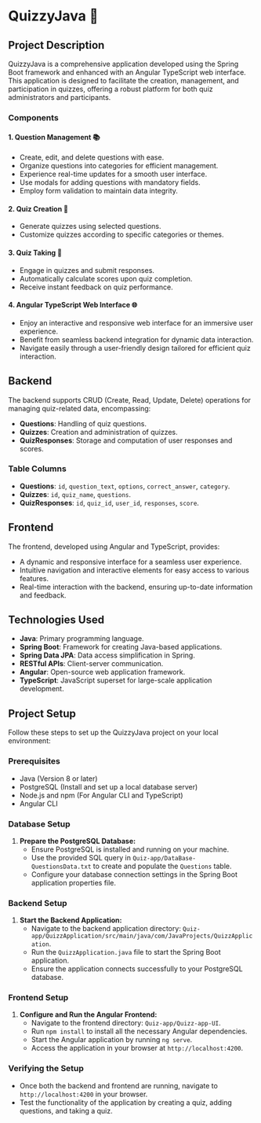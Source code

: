 # QuizzyJava 📝

## Project Description

QuizzyJava is a comprehensive application developed using the Spring Boot framework and enhanced with an Angular TypeScript web interface. This application is designed to facilitate the creation, management, and participation in quizzes, offering a robust platform for both quiz administrators and participants.

### Components

#### 1. Question Management 📚
- Create, edit, and delete questions with ease.
- Organize questions into categories for efficient management.
- Experience real-time updates for a smooth user interface.
- Use modals for adding questions with mandatory fields.
- Employ form validation to maintain data integrity.

#### 2. Quiz Creation 📝
- Generate quizzes using selected questions.
- Customize quizzes according to specific categories or themes.

#### 3. Quiz Taking 🎯
- Engage in quizzes and submit responses.
- Automatically calculate scores upon quiz completion.
- Receive instant feedback on quiz performance.

#### 4. Angular TypeScript Web Interface 🌐
- Enjoy an interactive and responsive web interface for an immersive user experience.
- Benefit from seamless backend integration for dynamic data interaction.
- Navigate easily through a user-friendly design tailored for efficient quiz interaction.

## Backend

The backend supports CRUD (Create, Read, Update, Delete) operations for managing quiz-related data, encompassing:

- **Questions**: Handling of quiz questions.
- **Quizzes**: Creation and administration of quizzes.
- **QuizResponses**: Storage and computation of user responses and scores.

### Table Columns

- **Questions**: `id`, `question_text`, `options`, `correct_answer`, `category`.
- **Quizzes**: `id`, `quiz_name`, `questions`.
- **QuizResponses**: `id`, `quiz_id`, `user_id`, `responses`, `score`.

## Frontend

The frontend, developed using Angular and TypeScript, provides:

- A dynamic and responsive interface for a seamless user experience.
- Intuitive navigation and interactive elements for easy access to various features.
- Real-time interaction with the backend, ensuring up-to-date information and feedback.

## Technologies Used

- **Java**: Primary programming language.
- **Spring Boot**: Framework for creating Java-based applications.
- **Spring Data JPA**: Data access simplification in Spring.
- **RESTful APIs**: Client-server communication.
- **Angular**: Open-source web application framework.
- **TypeScript**: JavaScript superset for large-scale application development.

## Project Setup

Follow these steps to set up the QuizzyJava project on your local environment:

### Prerequisites

- Java (Version 8 or later)
- PostgreSQL (Install and set up a local database server)
- Node.js and npm (For Angular CLI and TypeScript)
- Angular CLI

### Database Setup

1. **Prepare the PostgreSQL Database:**
   - Ensure PostgreSQL is installed and running on your machine.
   - Use the provided SQL query in `Quiz-app/DataBase-QuestionsData.txt` to create and populate the `Questions` table.
   - Configure your database connection settings in the Spring Boot application properties file.

### Backend Setup

1. **Start the Backend Application:**
   - Navigate to the backend application directory: `Quiz-app/QuizzApplication/src/main/java/com/JavaProjects/QuizzApplication`.
   - Run the `QuizzApplication.java` file to start the Spring Boot application.
   - Ensure the application connects successfully to your PostgreSQL database.

### Frontend Setup

1. **Configure and Run the Angular Frontend:**
   - Navigate to the frontend directory: `Quiz-app/Quizz-app-UI`.
   - Run `npm install` to install all the necessary Angular dependencies.
   - Start the Angular application by running `ng serve`.
   - Access the application in your browser at `http://localhost:4200`.

### Verifying the Setup

- Once both the backend and frontend are running, navigate to `http://localhost:4200` in your browser.
- Test the functionality of the application by creating a quiz, adding questions, and taking a quiz.